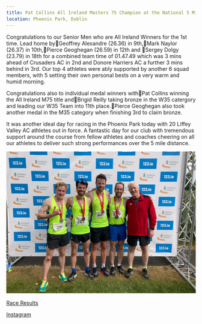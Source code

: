 ```yaml
---
title: Pat Collins All Ireland Masters 75 Champion at the National 5 Mile Championships.
location: Phoenix Park, Dublin
---
```


Congratulations to our Senior Men who are All Ireland Winners for the 1st time. Lead home by🥇Geoffrey Alexandre (26.36) in 9th,🥇Mark Naylor (26.37) in 10th,🥇Pierce Geoghegan (26.59) in 12th and 🥇Sergey Dolgy (23.79) in 18th for a combined team time of 01.47.49 which was 3 mins ahead of Crusaders AC in 2nd and Donore Harriers AC a further 3 mins behind in 3rd. Our top 4 athletes were ably supported by another 6 squad members, with 5 setting their own personal bests on a very warm and humid morning.

Congratulations also to individual medal winners with🥇Pat Collins winning the All Ireland M75 title and🥉Brigid Reilly taking bronze in the W35 catergory and leading our W35 Team into 11th place.🥉Pierce Geoghegan also took another medal in the M35 category when finishing 3rd to claim bronze.

It was another ideal day for racing in the Phoenix Park today with 20 Liffey Valley AC athletes out in force. A fantastic day for our club with tremendous support around the course from fellow athletes and coaches cheering on all our athletes to deliver such strong performances over the 5 mile distance.


<img src="/assets/images/races/2023-national-5-mile/men-team-national-5-mile.jpg" class="img-fluid" alt="Mens Team National 5 Mile">

<a href="/races/2023-06-11-National-5m-Road/" target="_blank" rel="noopener noreferrer">Race Results</a>

<a href="https://www.instagram.com/p/CtWLjeNsG8j/" target="_blank" rel="noopener noreferrer">Instagram</a>